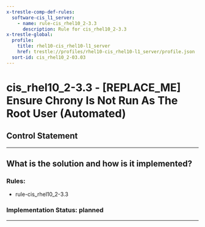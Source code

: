 ```yaml
---
x-trestle-comp-def-rules:
  software-cis_l1_server:
    - name: rule-cis_rhel10_2-3.3
      description: Rule for cis_rhel10_2-3.3
x-trestle-global:
  profile:
    title: rhel10-cis_rhel10-l1_server
    href: trestle://profiles/rhel10-cis_rhel10-l1_server/profile.json
  sort-id: cis_rhel10_2-03.03
---
```


# cis_rhel10_2-3.3 - \[REPLACE_ME\] Ensure Chrony Is Not Run As The Root User (Automated)

## Control Statement

______________________________________________________________________

## What is the solution and how is it implemented?

<!-- For implementation status enter one of: implemented, partial, planned, alternative, not-applicable -->

<!-- Note that the list of rules under ### Rules: is read-only and changes will not be captured after assembly to JSON -->

<!-- Add control implementation description here for control: cis_rhel10_2-3.3 -->

### Rules:

  - rule-cis_rhel10_2-3.3

### Implementation Status: planned

______________________________________________________________________
